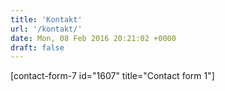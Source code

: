 ```yaml
---
title: 'Kontakt'
url: '/kontakt/'
date: Mon, 08 Feb 2016 20:21:02 +0000
draft: false
---
```


\[contact-form-7 id="1607" title="Contact form 1"\]